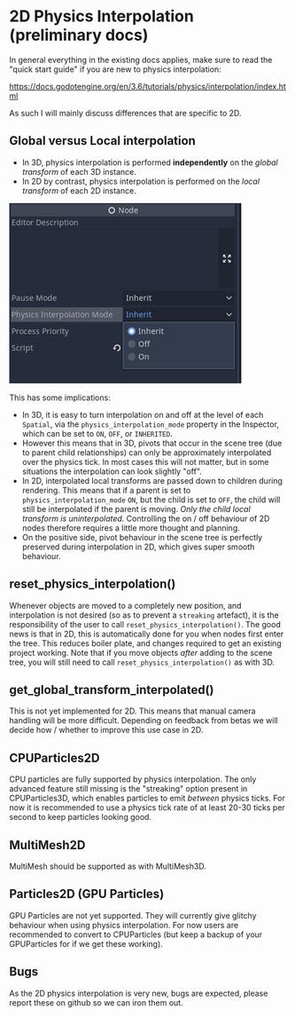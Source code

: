 # 2D Physics Interpolation (preliminary docs)

In general everything in the existing docs applies, make sure to read the "quick start guide" if you are new to physics interpolation:

https://docs.godotengine.org/en/3.6/tutorials/physics/interpolation/index.html

As such I will mainly discuss differences that are specific to 2D.

## Global versus Local interpolation
* In 3D, physics interpolation is performed **independently** on the *global transform* of each 3D instance.
* In 2D by contrast, physics interpolation is performed on the *local transform* of each 2D instance.

![](physics_interpolation_mode.png)

This has some implications:
* In 3D, it is easy to turn interpolation on and off at the level of each `Spatial`, via the `physics_interpolation_mode` property in the Inspector, which can be set to `ON`, `OFF`, or `INHERITED`.
* However this means that in 3D, pivots that occur in the scene tree (due to parent child relationships) can only be approximately interpolated over the physics tick. In most cases this will not matter, but in some situations the interpolation can look slightly "off".
* In 2D, interpolated local transforms are passed down to children during rendering. This means that if a parent is set to `physics_interpolation_mode` `ON`, but the child is set to `OFF`, the child will still be interpolated if the parent is moving. _Only the child local transform is uninterpolated._
Controlling the on / off behaviour of 2D nodes therefore requires a little more thought and planning.
* On the positive side, pivot behaviour in the scene tree is perfectly preserved during interpolation in 2D, which gives super smooth behaviour.

## reset_physics_interpolation()
Whenever objects are moved to a completely new position, and interpolation is not desired (so as to prevent a `streaking` artefact), it is the responsibility of the user to call `reset_physics_interpolation()`.
The good news is that in 2D, this is automatically done for you when nodes first enter the tree. This reduces boiler plate, and changes required to get an existing project working. Note that if you move objects _after_ adding to the scene tree, you will still need to call `reset_physics_interpolation()` as with 3D.

## get_global_transform_interpolated()
This is not yet implemented for 2D. This means that manual camera handling will be more difficult. Depending on feedback from betas we will decide how / whether to improve this use case in 2D.

## CPUParticles2D
CPU particles are fully supported by physics interpolation. The only advanced feature still missing is the "streaking" option present in CPUParticles3D, which enables particles to emit _between_ physics ticks. For now it is recommended to use a physics tick rate of at least 20-30 ticks per second to keep particles looking good.

## MultiMesh2D
MultiMesh should be supported as with MultiMesh3D.

## Particles2D (GPU Particles)
GPU Particles are not yet supported. They will currently give glitchy behaviour when using physics interpolation.
For now users are recommended to convert to CPUParticles (but keep a backup of your GPUParticles for if we get these working).

## Bugs
As the 2D physics interpolation is very new, bugs are expected, please report these on github so we can iron them out.
